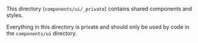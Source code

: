 This directory (`components/ui/_private`) contains shared components and styles.

Everything in this directory is private and should only be used by code in the
`components/ui` directory.
